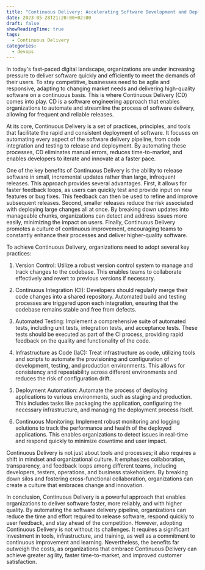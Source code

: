 ```yaml
---
title: "Continuous Delivery: Accelerating Software Development and Deployment"
date: 2023-05-28T21:20:00+02:00
draft: false
showReadingTime: true
tags:
  - Continuous Delivery
categories:
  - devops
---
```


In today's fast-paced digital landscape, organizations are under increasing pressure to deliver software quickly and efficiently to meet the demands of their users. To stay competitive, businesses need to be agile and responsive, adapting to changing market needs and delivering high-quality software on a continuous basis. This is where Continuous Delivery (CD) comes into play. CD is a software engineering approach that enables organizations to automate and streamline the process of software delivery, allowing for frequent and reliable releases.

At its core, Continuous Delivery is a set of practices, principles, and tools that facilitate the rapid and consistent deployment of software. It focuses on automating every aspect of the software delivery pipeline, from code integration and testing to release and deployment. By automating these processes, CD eliminates manual errors, reduces time-to-market, and enables developers to iterate and innovate at a faster pace.

One of the key benefits of Continuous Delivery is the ability to release software in small, incremental updates rather than large, infrequent releases. This approach provides several advantages. First, it allows for faster feedback loops, as users can quickly test and provide input on new features or bug fixes. This feedback can then be used to refine and improve subsequent releases. Second, smaller releases reduce the risk associated with deploying large changes all at once. By breaking down updates into manageable chunks, organizations can detect and address issues more easily, minimizing the impact on users. Finally, Continuous Delivery promotes a culture of continuous improvement, encouraging teams to constantly enhance their processes and deliver higher-quality software.

To achieve Continuous Delivery, organizations need to adopt several key practices:

1. Version Control: Utilize a robust version control system to manage and track changes to the codebase. This enables teams to collaborate effectively and revert to previous versions if necessary.

2. Continuous Integration (CI): Developers should regularly merge their code changes into a shared repository. Automated build and testing processes are triggered upon each integration, ensuring that the codebase remains stable and free from defects.

3. Automated Testing: Implement a comprehensive suite of automated tests, including unit tests, integration tests, and acceptance tests. These tests should be executed as part of the CI process, providing rapid feedback on the quality and functionality of the code.

4. Infrastructure as Code (IaC): Treat infrastructure as code, utilizing tools and scripts to automate the provisioning and configuration of development, testing, and production environments. This allows for consistency and repeatability across different environments and reduces the risk of configuration drift.

5. Deployment Automation: Automate the process of deploying applications to various environments, such as staging and production. This includes tasks like packaging the application, configuring the necessary infrastructure, and managing the deployment process itself.

6. Continuous Monitoring: Implement robust monitoring and logging solutions to track the performance and health of the deployed applications. This enables organizations to detect issues in real-time and respond quickly to minimize downtime and user impact.

Continuous Delivery is not just about tools and processes; it also requires a shift in mindset and organizational culture. It emphasizes collaboration, transparency, and feedback loops among different teams, including developers, testers, operations, and business stakeholders. By breaking down silos and fostering cross-functional collaboration, organizations can create a culture that embraces change and innovation.

In conclusion, Continuous Delivery is a powerful approach that enables organizations to deliver software faster, more reliably, and with higher quality. By automating the software delivery pipeline, organizations can reduce the time and effort required to release software, respond quickly to user feedback, and stay ahead of the competition. However, adopting Continuous Delivery is not without its challenges. It requires a significant investment in tools, infrastructure, and training, as well as a commitment to continuous improvement and learning. Nevertheless, the benefits far outweigh the costs, as organizations that embrace Continuous Delivery can achieve greater agility, faster time-to-market, and improved customer satisfaction.
